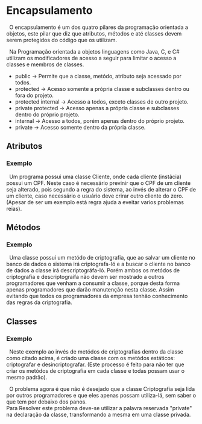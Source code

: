 # Encapsulamento

&nbsp; O encapsulamento é um dos quatro pilares da programação orientada a objetos, este pilar que diz que atributos, métodos e até classes devem serem protegidos do código que os utilizam.

&nbsp; Na Programação orientada a objetos linguagens como Java, C, e C# utilizam os modificadores de acesso a seguir para limitar o acesso a classes e membros de classes.

- public -> Permite que a classe, metódo, atributo seja acessado por todos.
- protected -> Acesso somente a própria classe e subclasses dentro ou fora do projeto.
- protected internal -> Acesso a todos, exceto classes de outro projeto.
- private protected -> Acesso apenas a própria classe e subclasses dentro do próprio projeto.
- internal -> Acesso a todos, porém apenas dentro do próprio projeto.
- private -> Acesso somente dentro da própria classe.

## Atributos

### Exemplo 

&nbsp;  Um programa possui uma classe Cliente, onde cada cliente (instâcia) possui um CPF. Neste caso é necessário previnir que o CPF de um cliente seja alterado, pois segundo a regra do sistema, ao invés de alterar o CPF de um cliente, caso necessário o usuário deve crirar outro cliente do zero. (Apesar de ser um exemplo está regra ajuda a eveitar varios problemas reias).

## Métodos

### Exemplo

&nbsp; Uma classe possui um metódo de criptografia, que ao salvar um cliente no banco de dados o sistema irá criptografa-ló
e a buscar o cliente no banco de dados a classe irá descriptográfa-ló. Porém ambos os metódos de criptografia e descriptograifa não devem ser mostrado a outros programadores que venham a consumir a classe, porque desta forma apenas programadores que darão manutenção nesta classe. Assim evitando que todos os programadores da empresa tenhão conhecimento das regras da criptografia.

## Classes

### Exemplo

&nbsp; Neste exemplo ao invés de metódos de criptografias dentro da classe como citado acima, é criado
uma classe com os metódos estáticos: criptografar e desincriptografar. (Este processo é feito para não ter que criar os metódos de criptografia em cada classe e todas possam usar o mesmo padrão). <br>

&nbsp; O problema agora é que não é desejado que a classe Criptografia seja lida por outros programadores e que eles apenas possam utiliza-lá, sem saber o que tem por debaixo dos panos. <br>
Para Resolver este problema deve-se utilizar a palavra reservada "private" na declaração da classe, transformando a mesma em uma classe privada.  





